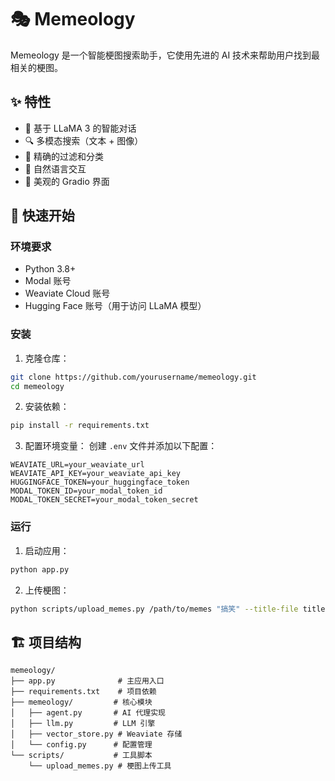 # 🎭 Memeology

Memeology 是一个智能梗图搜索助手，它使用先进的 AI 技术来帮助用户找到最相关的梗图。

## ✨ 特性

- 🤖 基于 LLaMA 3 的智能对话
- 🔍 多模态搜索（文本 + 图像）
- 🎯 精确的过滤和分类
- 💬 自然语言交互
- 🎨 美观的 Gradio 界面

## 🚀 快速开始

### 环境要求

- Python 3.8+
- Modal 账号
- Weaviate Cloud 账号
- Hugging Face 账号（用于访问 LLaMA 模型）

### 安装

1. 克隆仓库：
```bash
git clone https://github.com/yourusername/memeology.git
cd memeology
```

2. 安装依赖：
```bash
pip install -r requirements.txt
```

3. 配置环境变量：
创建 `.env` 文件并添加以下配置：
```env
WEAVIATE_URL=your_weaviate_url
WEAVIATE_API_KEY=your_weaviate_api_key
HUGGINGFACE_TOKEN=your_huggingface_token
MODAL_TOKEN_ID=your_modal_token_id
MODAL_TOKEN_SECRET=your_modal_token_secret
```

### 运行

1. 启动应用：
```bash
python app.py
```

2. 上传梗图：
```bash
python scripts/upload_memes.py /path/to/memes "搞笑" --title-file titles.txt --description-file descriptions.txt
```

## 🏗️ 项目结构

```
memeology/
├── app.py              # 主应用入口
├── requirements.txt    # 项目依赖
├── memeology/         # 核心模块
│   ├── agent.py       # AI 代理实现
│   ├── llm.py         # LLM 引擎
│   ├── vector_store.py # Weaviate 存储
│   └── config.py      # 配置管理
└── scripts/           # 工具脚本
    └── upload_memes.py # 梗图上传工具
```

